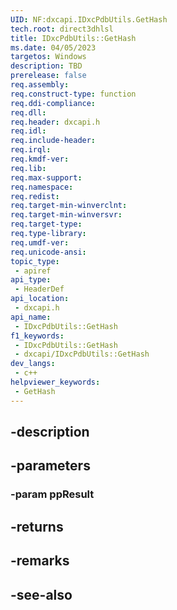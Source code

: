 ```yaml
---
UID: NF:dxcapi.IDxcPdbUtils.GetHash
tech.root: direct3dhlsl
title: IDxcPdbUtils::GetHash
ms.date: 04/05/2023
targetos: Windows
description: TBD
prerelease: false
req.assembly: 
req.construct-type: function
req.ddi-compliance: 
req.dll: 
req.header: dxcapi.h
req.idl: 
req.include-header: 
req.irql: 
req.kmdf-ver: 
req.lib: 
req.max-support: 
req.namespace: 
req.redist: 
req.target-min-winverclnt: 
req.target-min-winversvr: 
req.target-type: 
req.type-library: 
req.umdf-ver: 
req.unicode-ansi: 
topic_type:
 - apiref
api_type:
 - HeaderDef
api_location:
 - dxcapi.h
api_name:
 - IDxcPdbUtils::GetHash
f1_keywords:
 - IDxcPdbUtils::GetHash
 - dxcapi/IDxcPdbUtils::GetHash
dev_langs:
 - c++
helpviewer_keywords:
 - GetHash
---
```


## -description

## -parameters

### -param ppResult

## -returns

## -remarks

## -see-also

